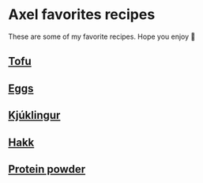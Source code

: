 # Axel favorites recipes

These are some of my favorite recipes. Hope you enjoy 🥑

## [Tofu](Tofu/README.md)

## [Eggs](Eggs/README.md)

## [Kjúklingur](Kjúklingur/README.md)

## [Hakk](Hakk/README.md)

## [Protein powder](protein/README.md)